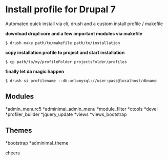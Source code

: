 # Install profile for Drupal 7

Automated quick install via cli, drush and a custom install profile / makefile

**download drupl core and a few important modules via makefile**

`$ drush make path/to/makefile path/to/installation`

**copy installation profile to project and start installation**

`$ cp path/to/my/profileFolder projectsFolder/profiles`

**finally let da magic happen**

`$ drush si profilename --db-url=mysql://user:pass@localhost/dbname`


## Modules
*admin_menurc5
*adminimal_admin_menu
*module_filter
*ctools
*devel
*profiler_builder
*jquery_update
*views
*views_bootstrap

## Themes
*bootstrap
*adminimal_theme


cheers

